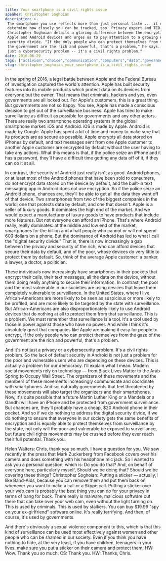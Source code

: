 ```yaml
---
title: Your smartphone is a civil rights issue
speaker: Christopher Soghoian
description: >-
 The smartphone you use reflects more than just personal taste ... it could
 determine how closely you can be tracked, too. Privacy expert and TED Fellow
 Christopher Soghoian details a glaring difference between the encryption used on
 Apple and Android devices and urges us to pay attention to a growing digital
 security divide. "If the only people who can protect themselves from the gaze of
 the government are the rich and powerful, that's a problem," he says. "It's not
 just a cybersecurity problem -- it's a civil rights problem."
date: 2016-06-29
tags: ["activism","choice","communication","computers","data","government","hack","internet","security","society","surveillance","technology","ted-fellows","encryption"]
slug: christopher_soghoian_your_smartphone_is_a_civil_rights_issue
---
```


In the spring of 2016, a legal battle between Apple and the Federal Bureau of
Investigation captured the world's attention. Apple has built security features into its
mobile products which protect data on its devices from everyone but the owner. That means
that criminals, hackers and yes, even governments are all locked out. For Apple's
customers, this is a great thing. But governments are not so happy. You see, Apple has
made a conscious decision to get out of the surveillance business. Apple has tried to make
surveillance as difficult as possible for governments and any other actors. There are
really two smartphone operating systems in the global smartphone market: iOS and Android.
iOS is made by Apple. Android is made by Google. Apple has spent a lot of time and money
to make sure that its products are as secure as possible. Apple encrypts all data stored
on iPhones by default, and text messages sent from one Apple customer to another Apple
customer are encrypted by default without the user having to take any actions. What this
means is that, if the police seize an iPhone and it has a password, they'll have a
difficult time getting any data off of it, if they can do it at all.

In contrast, the security of Android just really isn't as good. Android phones, or at
least most of the Android phones that have been sold to consumers, do not encrypt data
stored on the device by default, and the built-in text messaging app in Android does not
use encryption. So if the police seize an Android phone, chances are, they'll be able to
get all the data they want off of that device. Two smartphones from two of the biggest
companies in the world; one that protects data by default, and one that doesn't. Apple is a
seller of luxury goods. It dominates the high end of the market. And we would expect a
manufacturer of luxury goods to have products that include more features. But not everyone
can afford an iPhone. That's where Android really, really dominates: at the middle and low
end of the market, smartphones for the billion and a half people who cannot or will not
spend 600 dollars on a phone. But the dominance of Android has led to what I call the
"digital security divide." That is, there is now increasingly a gap between the privacy
and security of the rich, who can afford devices that secure their data by default, and of
the poor, whose devices do very little to protect them by default. So, think of the average
Apple customer: a banker, a lawyer, a doctor, a politician.

These individuals now increasingly have smartphones in their pockets that encrypt their
calls, their text messages, all the data on the device, without them doing really anything
to secure their information. In contrast, the poor and the most vulnerable in our
societies are using devices that leave them completely vulnerable to surveillance. In the
United States, where I live, African-Americans are more likely to be seen as suspicious or
more likely to be profiled, and are more likely to be targeted by the state with
surveillance. But African-Americans are also disproportionately likely to use Android
devices that do nothing at all to protect them from that surveillance. This is a
problem. We must remember that surveillance is a tool. It's a tool used by those in power
against those who have no power. And while I think it's absolutely great that companies
like Apple are making it easy for people to encrypt, if the only people who can protect
themselves from the gaze of the government are the rich and powerful, that's a
problem.

And it's not just a privacy or a cybersecurity problem. It's a civil rights problem. So the
lack of default security in Android is not just a problem for the poor and vulnerable
users who are depending on these devices. This is actually a problem for our democracy.
I'll explain what I mean. Modern social movements rely on technology — from Black Lives
Matter to the Arab Spring to Occupy Wall Street. The organizers of these movements and the
members of these movements increasingly communicate and coordinate with smartphones. And
so, naturally governments that feel threatened by these movements will also target the
organizers and their smartphones. Now, it's quite possible that a future Martin Luther
King or a Mandela or a Gandhi will have an iPhone and be protected from government
surveillance. But chances are, they'll probably have a cheap, $20 Android phone in their
pocket. And so if we do nothing to address the digital security divide, if we do nothing to
ensure that everyone in our society gets the same benefits of encryption and is equally
able to protect themselves from surveillance by the state, not only will the poor and
vulnerable be exposed to surveillance, but future civil rights movements may be crushed
before they ever reach their full potential. Thank you.

Helen Walters: Chris, thank you so much. I have a question for you. We saw recently in the
press that Mark Zuckerberg from Facebook covers over his camera and does something with
his headphone mic jack. So I wanted to ask you a personal question, which is: Do you do
that? And, on behalf of everyone here, particularly myself, Should we be doing that?
Should we be covering these things? Christopher Soghoian: Putting a sticker — actually, I
like Band-Aids, because you can remove them and put them back on whenever you want to make
a call or a Skype call. Putting a sticker over your web cam is probably the best thing you
can do for your privacy in terms of bang for buck. There really is malware, malicious
software out there that can take over your web cam, even without the light turning on.
This is used by criminals. This is used by stalkers. You can buy $19.99 "spy on your
ex-girlfriend" software online. It's really terrifying. And then, of course, it's used by
governments.

And there's obviously a sexual violence component to this, which is that this kind of
surveillance can be used most effectively against women and other people who can be shamed
in our society. Even if you think you have nothing to hide, at the very least, if you have
children, teenagers in your lives, make sure you put a sticker on their camera and protect
them. HW: Wow. Thank you so much. CS: Thank you. HW: Thanks, Chris.

<!--
ad_duration=3.33
event="TEDSummit"
external_start_time=0
has_talk_citation=1
intro_duration=11.82
is_subtitle_required="False"
is_talk_featured="True"
language="en"
language_swap="False"
native_language="en"
number_of_related_talks=6
number_of_speakers=1
number_of_subtitled_videos=30
number_of_tags=14
number_of_talk_download_languages=30
number_of_talk_more_resources=2
number_of_talk_recommendations=0
number_of_talks_take_actions=0
post_ad_duration=0.83
published_timestamp="2016-10-31 15:06:44"
recording_date="2016-06-29"
speaker_description="Privacy researcher and activist"
speaker_is_published=1
speaker_name="Christopher Soghoian"
talk_name="Your smartphone is a civil rights issue"
talks_tags=["activism","choice","communication","computers","data","government","hack","internet","security","society","surveillance","technology","ted-fellows","encryption"]
talks_take_action=[]
url_audio="https://download.ted.com/talks/ChristopherSoghoian_2016T.mp3?apikey=acme-roadrunner"
url_photo_speaker="https://pe.tedcdn.com/images/ted/78bd19dea910971194eb8b6cc4d3d0a416538f19_254x191.jpg"
url_photo_talk="https://s3.amazonaws.com/talkstar-photos/uploads/4a22a08c-320b-49dd-bfa2-435a9e3122f3/ChristopherSoghoian_2016T-embed.jpg"
url_webpage="https://www.ted.com/talks/christopher_soghoian_your_smartphone_is_a_civil_rights_issue"
video_type_name="TED Stage Talk"
-->